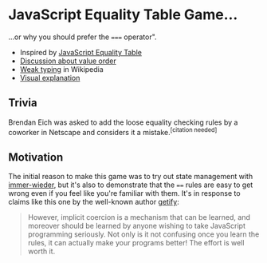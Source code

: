 # JavaScript Equality Table Game…

…or why you should prefer the `===` operator".

* Inspired by [JavaScript Equality Table][table]
* [Discussion about value order][reorder]
* [Weak typing][wikipedia] in Wikipedia
* [Visual explanation][visual]

## Trivia

Brendan Eich was asked to add the loose equality checking rules by a coworker in Netscape and considers it a mistake.<sup>[citation needed]</sup>

## Motivation

The initial reason to make this game was to try out state management with [immer-wieder][wieder], but it's also to demonstrate that the `==` rules are easy to get wrong even if you feel like you're familiar with them. It's in response to claims like this one by the well-known author [getify][getify]:

> However, implicit coercion is a mechanism that can be learned, and moreover should be learned by anyone wishing to take JavaScript programming seriously. Not only is it not confusing once you learn the rules, it can actually make your programs better! The effort is well worth it.

[table]: https://github.com/dorey/Javascript-Equality-Table/
[wikipedia]: https://en.wikipedia.org/wiki/Strong_and_weak_typing
[reorder]: http://algassert.com/visualization/2014/03/27/Better-JS-Equality-Table.html
[wieder]: https://github.com/drcmda/immer-wieder
[getify]: https://github.com/getify/You-Dont-Know-JS/blob/master/up%20%26%20going/ch1.md#converting-between-types
[visual]: https://i.imgur.com/rWoBHj4.png
